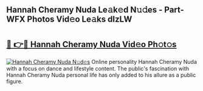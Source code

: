 ## Hannah Cheramy Nuda Le𝚊k𝚎d N𝚞𝚍es - Part-WFX Photos Vid𝚎o Le𝚊ks dIzLW

# <h2><a href="http://fbg3e6f.evod.top/?m=Hannah+Cheramy+Nuda">🔗 👉🔴 Hannah Cheramy Nuda Vid𝚎o Ph𝚘t𝚘s</a></h2>

[![Hannah Cheramy Nuda N𝚞d𝚎s](https://i.imgur.com/8V9OHl7.gif)](http://fbg3e6f.evod.top/?m=Hannah+Cheramy+Nuda)
Online personality Hannah Cheramy Nuda with a focus on dance and lifestyle content. The public's fascination with Hannah Cheramy Nuda personal life has only added to his allure as a public figure. 
